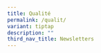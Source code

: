 ```yaml
---
title: Qualité
permalink: /qualit/
variant: tiptap
description: ""
third_nav_title: Newsletters
---
```

